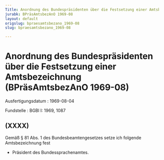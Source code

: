 ```yaml
---
Title: Anordnung des Bundespräsidenten über die Festsetzung einer Amtsbezeichnung
jurabk: BPräsAmtsbezAnO 1969-08
layout: default
origslug: bpraesamtsbezano_1969-08
slug: bpraesamtsbezano_1969-08

---
```


# Anordnung des Bundespräsidenten über die Festsetzung einer Amtsbezeichnung (BPräsAmtsbezAnO 1969-08)

Ausfertigungsdatum
:   1969-08-04

Fundstelle
:   BGBl I: 1969, 1087



## (XXXX)

Gemäß § 81 Abs. 1 des Bundesbeamtengesetzes setze ich folgende
Amtsbezeichnung fest

*   Präsident des Bundessprachenamtes.




